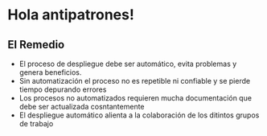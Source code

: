 # Hola antipatrones! 
## El Remedio
- El proceso de despliegue debe ser automático, evita problemas y genera beneficios.
- Sin automatización el proceso no es repetible ni confiable y se pierde tiempo depurando errores
- Los procesos no automatizados requieren mucha documentación que debe ser actualizada cosntantemente
- El despliegue automático alienta a la colaboración de los ditintos grupos de trabajo

